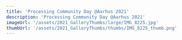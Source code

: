 ```yaml
---
title: 'Processing Community Day @Aarhus 2021'
description: 'Processing Community Day @Aarhus 2021'
imageUrl: '/assets/2021_GalleryThumbs/large/IMG_8225.jpg'
thumbUrl: '/assets/2021_GalleryThumbs/thumbs/IMG_8225_thumb.png'
---
```

